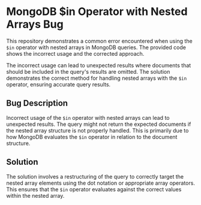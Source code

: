 # MongoDB $in Operator with Nested Arrays Bug

This repository demonstrates a common error encountered when using the `$in` operator with nested arrays in MongoDB queries.  The provided code shows the incorrect usage and the corrected approach.

The incorrect usage can lead to unexpected results where documents that should be included in the query's results are omitted. The solution demonstrates the correct method for handling nested arrays with the `$in` operator, ensuring accurate query results.

## Bug Description
Incorrect usage of the `$in` operator with nested arrays can lead to unexpected results. The query might not return the expected documents if the nested array structure is not properly handled. This is primarily due to how MongoDB evaluates the `$in` operator in relation to the document structure.

## Solution
The solution involves a restructuring of the query to correctly target the nested array elements using the dot notation or appropriate array operators. This ensures that the `$in` operator evaluates against the correct values within the nested array.
